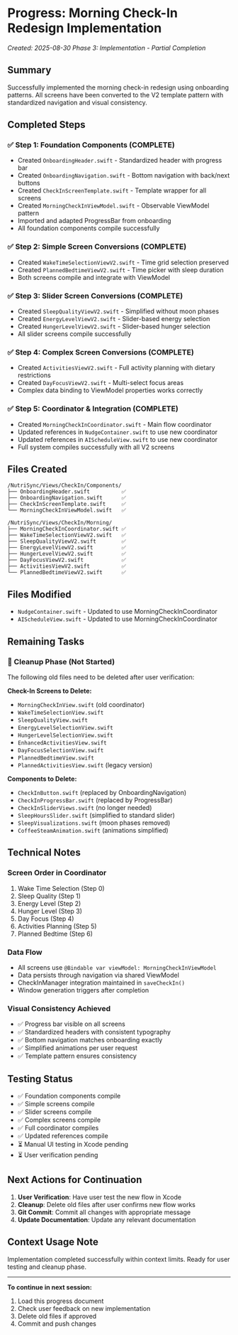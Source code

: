 # Progress: Morning Check-In Redesign Implementation
*Created: 2025-08-30*
*Phase 3: Implementation - Partial Completion*

## Summary
Successfully implemented the morning check-in redesign using onboarding patterns. All screens have been converted to the V2 template pattern with standardized navigation and visual consistency.

## Completed Steps

### ✅ Step 1: Foundation Components (COMPLETE)
- Created `OnboardingHeader.swift` - Standardized header with progress bar
- Created `OnboardingNavigation.swift` - Bottom navigation with back/next buttons
- Created `CheckInScreenTemplate.swift` - Template wrapper for all screens
- Created `MorningCheckInViewModel.swift` - Observable ViewModel pattern
- Imported and adapted ProgressBar from onboarding
- All foundation components compile successfully

### ✅ Step 2: Simple Screen Conversions (COMPLETE)
- Created `WakeTimeSelectionViewV2.swift` - Time grid selection preserved
- Created `PlannedBedtimeViewV2.swift` - Time picker with sleep duration
- Both screens compile and integrate with ViewModel

### ✅ Step 3: Slider Screen Conversions (COMPLETE)
- Created `SleepQualityViewV2.swift` - Simplified without moon phases
- Created `EnergyLevelViewV2.swift` - Slider-based energy selection
- Created `HungerLevelViewV2.swift` - Slider-based hunger selection
- All slider screens compile successfully

### ✅ Step 4: Complex Screen Conversions (COMPLETE)
- Created `ActivitiesViewV2.swift` - Full activity planning with dietary restrictions
- Created `DayFocusViewV2.swift` - Multi-select focus areas
- Complex data binding to ViewModel properties works correctly

### ✅ Step 5: Coordinator & Integration (COMPLETE)
- Created `MorningCheckInCoordinator.swift` - Main flow coordinator
- Updated references in `NudgeContainer.swift` to use new coordinator
- Updated references in `AIScheduleView.swift` to use new coordinator
- Full system compiles successfully with all V2 screens

## Files Created
```
/NutriSync/Views/CheckIn/Components/
├── OnboardingHeader.swift          ✅
├── OnboardingNavigation.swift      ✅
├── CheckInScreenTemplate.swift     ✅
└── MorningCheckInViewModel.swift   ✅

/NutriSync/Views/CheckIn/Morning/
├── MorningCheckInCoordinator.swift ✅
├── WakeTimeSelectionViewV2.swift   ✅
├── SleepQualityViewV2.swift        ✅
├── EnergyLevelViewV2.swift         ✅
├── HungerLevelViewV2.swift         ✅
├── DayFocusViewV2.swift            ✅
├── ActivitiesViewV2.swift          ✅
└── PlannedBedtimeViewV2.swift      ✅
```

## Files Modified
- `NudgeContainer.swift` - Updated to use MorningCheckInCoordinator
- `AIScheduleView.swift` - Updated to use MorningCheckInCoordinator

## Remaining Tasks

### 🔄 Cleanup Phase (Not Started)
The following old files need to be deleted after user verification:

**Check-In Screens to Delete:**
- `MorningCheckInView.swift` (old coordinator)
- `WakeTimeSelectionView.swift`
- `SleepQualityView.swift`
- `EnergyLevelSelectionView.swift`
- `HungerLevelSelectionView.swift`
- `EnhancedActivitiesView.swift`
- `DayFocusSelectionView.swift`
- `PlannedBedtimeView.swift`
- `PlannedActivitiesView.swift` (legacy version)

**Components to Delete:**
- `CheckInButton.swift` (replaced by OnboardingNavigation)
- `CheckInProgressBar.swift` (replaced by ProgressBar)
- `CheckInSliderViews.swift` (no longer needed)
- `SleepHoursSlider.swift` (simplified to standard slider)
- `SleepVisualizations.swift` (moon phases removed)
- `CoffeeSteamAnimation.swift` (animations simplified)

## Technical Notes

### Screen Order in Coordinator
1. Wake Time Selection (Step 0)
2. Sleep Quality (Step 1)
3. Energy Level (Step 2)
4. Hunger Level (Step 3)
5. Day Focus (Step 4)
6. Activities Planning (Step 5)
7. Planned Bedtime (Step 6)

### Data Flow
- All screens use `@Bindable var viewModel: MorningCheckInViewModel`
- Data persists through navigation via shared ViewModel
- CheckInManager integration maintained in `saveCheckIn()`
- Window generation triggers after completion

### Visual Consistency Achieved
- ✅ Progress bar visible on all screens
- ✅ Standardized headers with consistent typography
- ✅ Bottom navigation matches onboarding exactly
- ✅ Simplified animations per user request
- ✅ Template pattern ensures consistency

## Testing Status
- ✅ Foundation components compile
- ✅ Simple screens compile
- ✅ Slider screens compile
- ✅ Complex screens compile
- ✅ Full coordinator compiles
- ✅ Updated references compile
- ⏳ Manual UI testing in Xcode pending
- ⏳ User verification pending

## Next Actions for Continuation
1. **User Verification**: Have user test the new flow in Xcode
2. **Cleanup**: Delete old files after user confirms new flow works
3. **Git Commit**: Commit all changes with appropriate message
4. **Update Documentation**: Update any relevant documentation

## Context Usage Note
Implementation completed successfully within context limits. Ready for user testing and cleanup phase.

---

**To continue in next session:**
1. Load this progress document
2. Check user feedback on new implementation
3. Delete old files if approved
4. Commit and push changes